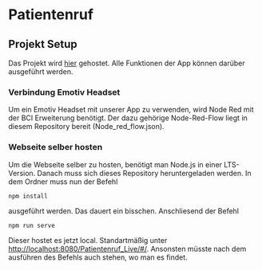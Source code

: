 # Patientenruf
## Projekt Setup
Das Projekt wird [hier](https://paul2198.github.io/Patientenruf_Live/#/) gehostet. Alle Funktionen der App können darüber ausgeführt werden.

### Verbindung Emotiv Headset
Um ein Emotiv Headset mit unserer App zu verwenden, wird Node Red mit der BCI Erweiterung benötigt. Der dazu gehörige Node-Red-Flow liegt in diesem Repository bereit (Node_red_flow.json).

### Webseite selber hosten
Um die Webseite selber zu hosten, benötigt man Node.js in einer LTS-Version. Danach muss sich dieses Repository heruntergeladen werden. In dem Ordner muss nun der Befehl
```
npm install
```
ausgeführt werden. Das dauert ein bisschen.
Anschliesend der Befehl
```
npm run serve
```
Dieser hostet es jetzt local. Standartmäßig unter [http://localhost:8080/Patientenruf_Live/#/](http://localhost:8080/Patientenruf_Live/#/). Ansonsten müsste nach dem ausführen des Befehls auch stehen, wo man es findet.